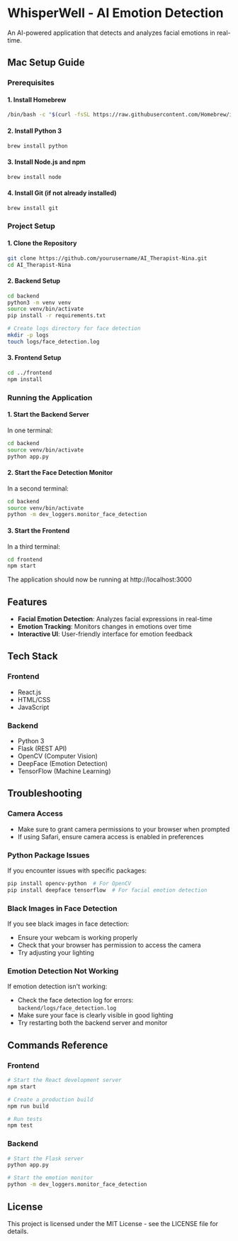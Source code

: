 # WhisperWell - AI Emotion Detection

An AI-powered application that detects and analyzes facial emotions in real-time.

## Mac Setup Guide

### Prerequisites

#### 1. Install Homebrew
```bash
/bin/bash -c "$(curl -fsSL https://raw.githubusercontent.com/Homebrew/install/HEAD/install.sh)"
```

#### 2. Install Python 3
```bash
brew install python
```

#### 3. Install Node.js and npm
```bash
brew install node
```

#### 4. Install Git (if not already installed)
```bash
brew install git
```

### Project Setup

#### 1. Clone the Repository
```bash
git clone https://github.com/yourusername/AI_Therapist-Nina.git
cd AI_Therapist-Nina
```

#### 2. Backend Setup
```bash
cd backend
python3 -m venv venv
source venv/bin/activate
pip install -r requirements.txt

# Create logs directory for face detection
mkdir -p logs
touch logs/face_detection.log
```

#### 3. Frontend Setup
```bash
cd ../frontend
npm install
```

### Running the Application

#### 1. Start the Backend Server
In one terminal:
```bash
cd backend
source venv/bin/activate
python app.py
```

#### 2. Start the Face Detection Monitor
In a second terminal:
```bash
cd backend
source venv/bin/activate
python -m dev_loggers.monitor_face_detection
```

#### 3. Start the Frontend
In a third terminal:
```bash
cd frontend
npm start
```

The application should now be running at http://localhost:3000

## Features

- **Facial Emotion Detection**: Analyzes facial expressions in real-time
- **Emotion Tracking**: Monitors changes in emotions over time
- **Interactive UI**: User-friendly interface for emotion feedback

## Tech Stack

### Frontend
- React.js
- HTML/CSS
- JavaScript

### Backend
- Python 3
- Flask (REST API)
- OpenCV (Computer Vision)
- DeepFace (Emotion Detection)
- TensorFlow (Machine Learning)

## Troubleshooting

### Camera Access
- Make sure to grant camera permissions to your browser when prompted
- If using Safari, ensure camera access is enabled in preferences

### Python Package Issues
If you encounter issues with specific packages:
```bash
pip install opencv-python  # For OpenCV
pip install deepface tensorflow  # For facial emotion detection
```

### Black Images in Face Detection
If you see black images in face detection:
- Ensure your webcam is working properly
- Check that your browser has permission to access the camera
- Try adjusting your lighting

### Emotion Detection Not Working
If emotion detection isn't working:
- Check the face detection log for errors: `backend/logs/face_detection.log`
- Make sure your face is clearly visible in good lighting
- Try restarting both the backend server and monitor

## Commands Reference

### Frontend

```bash
# Start the React development server
npm start

# Create a production build
npm run build

# Run tests
npm test
```

### Backend

```bash
# Start the Flask server
python app.py

# Start the emotion monitor
python -m dev_loggers.monitor_face_detection
```

## License

This project is licensed under the MIT License - see the LICENSE file for details.

